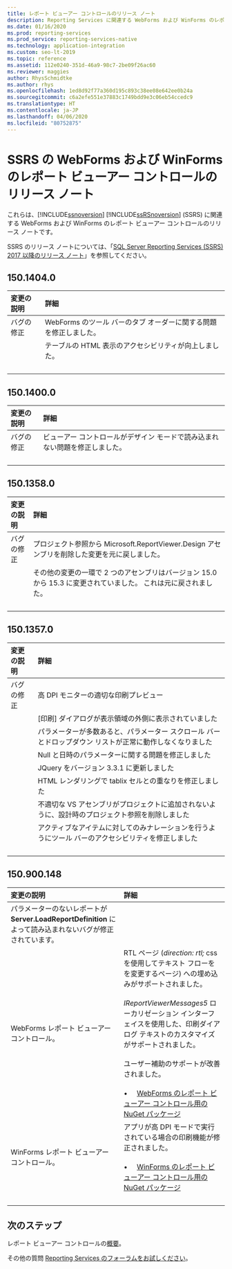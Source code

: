 ```yaml
---
title: レポート ビューアー コントロールのリリース ノート
description: Reporting Services に関連する WebForms および WinForms のレポート ビューアー コントロールのリリース ノート。
ms.date: 01/16/2020
ms.prod: reporting-services
ms.prod_service: reporting-services-native
ms.technology: application-integration
ms.custom: seo-lt-2019
ms.topic: reference
ms.assetid: 112e0240-351d-46a9-98c7-2be09f26ac60
ms.reviewer: maggies
author: RhysSchmidtke
ms.author: rhys
ms.openlocfilehash: 1ed8d92f77a360d195c893c38ee08e642ee0b24a
ms.sourcegitcommit: c6a2efe551e37883c1749bdd9e3c06eb54ccedc9
ms.translationtype: HT
ms.contentlocale: ja-JP
ms.lasthandoff: 04/06/2020
ms.locfileid: "80752875"
---
```

# <a name="release-notes-for-report-viewer-controls-for-webforms-and-winforms-of-ssrs"></a>SSRS の WebForms および WinForms のレポート ビューアー コントロールのリリース ノート

これらは、[!INCLUDE[ssnoversion](../../includes/ssnoversion-md.md)] [!INCLUDE[ssRSnoversion](../../includes/ssrsnoversion-md.md)] (SSRS) に関連する WebForms および WinForms のレポート ビューアー コントロールのリリース ノートです。

SSRS のリリース ノートについては、「[SQL Server Reporting Services (SSRS) 2017 以降のリリース ノート](../release-notes-reporting-services.md)」を参照してください。

## <a name="15014040"></a>150.1404.0
| 変更の説明 | 詳細 |
| :----------------- | :------ |
| バグの修正 | WebForms のツール バーのタブ オーダーに関する問題を修正しました。 |
|           | テーブルの HTML 表示のアクセシビリティが向上しました。 |
| &nbsp; | &nbsp; |

## <a name="15014000"></a>150.1400.0
| 変更の説明 | 詳細 |
| :----------------- | :------ |
| バグの修正 | ビューアー コントロールがデザイン モードで読み込まれない問題を修正しました。 |
| &nbsp; | &nbsp; |

## <a name="15013580"></a>150.1358.0
| 変更の説明 | 詳細 |
| :----------------- | :------ |
| バグの修正 | プロジェクト参照から Microsoft.ReportViewer.Design アセンブリを削除した変更を元に戻しました。 |
|           | その他の変更の一環で 2 つのアセンブリはバージョン 15.0 から 15.3 に変更されていました。 これは元に戻されました。 |
| &nbsp; | &nbsp; |

## <a name="15013570"></a>150.1357.0
| 変更の説明 | 詳細 |
| :----------------- | :------ |
| バグの修正  | 高 DPI モニターの適切な印刷プレビュー |
|            | [印刷] ダイアログが表示領域の外側に表示されていました |
|            | パラメーターが多数あると、パラメーター スクロール バーとドロップダウン リストが正常に動作しなくなりました |
|            | Null と日時のパラメーターに関する問題を修正しました |
|            | JQuery をバージョン 3.3.1 に更新しました |
|            | HTML レンダリングで tablix セルとの重なりを修正しました |
|            | 不適切な VS アセンブリがプロジェクトに追加されないように、設計時のプロジェクト参照を削除しました |
|            | アクティブなアイテムに対してのみナレーションを行うようにツール バーのアクセシビリティを修正しました |
| &nbsp; | &nbsp; |

## <a name="150900148"></a>150.900.148

| 変更の説明 | 詳細 |
| :----------------- | :------ |
| パラメーターのないレポートが **Server.LoadReportDefinition** によって読み込まれないバグが修正されています。 | &nbsp; |
| WebForms レポート ビューアー コントロール。 | RTL ページ (*direction: rtl;* css を使用してテキスト フローをを変更するページ) への埋め込みがサポートされました。<br/><br/>*IReportViewerMessages5* ローカリゼーション インターフェイスを使用した、印刷ダイアログ テキストのカスタマイズがサポートされました。<br/><br/>ユーザー補助のサポートが改善されました。<br/><br/>&bull; &nbsp; &nbsp; [WebForms のレポート ビューアー コントロール用の NuGet パッケージ](https://www.nuget.org/packages/Microsoft.ReportingServices.ReportViewerControl.Webforms/150.900.148) |
| WinForms レポート ビューアー コントロール。 | アプリが高 DPI モードで実行されている場合の印刷機能が修正されました。<br/><br/>&bull; &nbsp; &nbsp; [WinForms のレポート ビューアー コントロール用の NuGet パッケージ](https://www.nuget.org/packages/Microsoft.ReportingServices.ReportViewerControl.Winforms/150.900.148) |
| &nbsp; | &nbsp; |

## <a name="next-steps"></a>次のステップ

レポート ビューアー コントロールの[概要](integrating-reporting-services-using-reportviewer-controls-get-started.md)。

その他の質問 [Reporting Services のフォーラムをお試しください](https://go.microsoft.com/fwlink/?LinkId=620231)。
